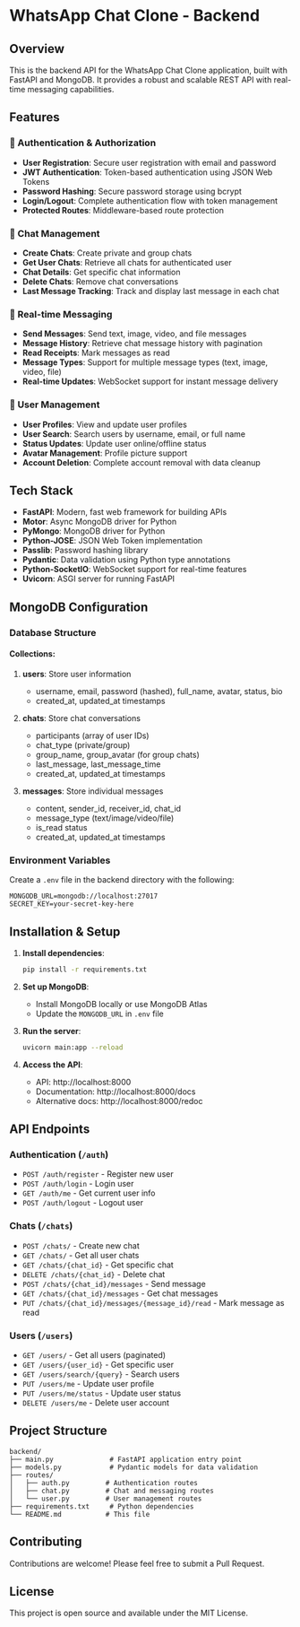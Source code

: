 # WhatsApp Chat Clone - Backend

## Overview
This is the backend API for the WhatsApp Chat Clone application, built with FastAPI and MongoDB. It provides a robust and scalable REST API with real-time messaging capabilities.

## Features

### 🔐 Authentication & Authorization
- **User Registration**: Secure user registration with email and password
- **JWT Authentication**: Token-based authentication using JSON Web Tokens
- **Password Hashing**: Secure password storage using bcrypt
- **Login/Logout**: Complete authentication flow with token management
- **Protected Routes**: Middleware-based route protection

### 💬 Chat Management
- **Create Chats**: Create private and group chats
- **Get User Chats**: Retrieve all chats for authenticated user
- **Chat Details**: Get specific chat information
- **Delete Chats**: Remove chat conversations
- **Last Message Tracking**: Track and display last message in each chat

### 📨 Real-time Messaging
- **Send Messages**: Send text, image, video, and file messages
- **Message History**: Retrieve chat message history with pagination
- **Read Receipts**: Mark messages as read
- **Message Types**: Support for multiple message types (text, image, video, file)
- **Real-time Updates**: WebSocket support for instant message delivery

### 👥 User Management
- **User Profiles**: View and update user profiles
- **User Search**: Search users by username, email, or full name
- **Status Updates**: Update user online/offline status
- **Avatar Management**: Profile picture support
- **Account Deletion**: Complete account removal with data cleanup

## Tech Stack

- **FastAPI**: Modern, fast web framework for building APIs
- **Motor**: Async MongoDB driver for Python
- **PyMongo**: MongoDB driver for Python
- **Python-JOSE**: JSON Web Token implementation
- **Passlib**: Password hashing library
- **Pydantic**: Data validation using Python type annotations
- **Python-SocketIO**: WebSocket support for real-time features
- **Uvicorn**: ASGI server for running FastAPI

## MongoDB Configuration

### Database Structure

#### Collections:
1. **users**: Store user information
   - username, email, password (hashed), full_name, avatar, status, bio
   - created_at, updated_at timestamps

2. **chats**: Store chat conversations
   - participants (array of user IDs)
   - chat_type (private/group)
   - group_name, group_avatar (for group chats)
   - last_message, last_message_time
   - created_at, updated_at timestamps

3. **messages**: Store individual messages
   - content, sender_id, receiver_id, chat_id
   - message_type (text/image/video/file)
   - is_read status
   - created_at, updated_at timestamps

### Environment Variables

Create a `.env` file in the backend directory with the following:

```env
MONGODB_URL=mongodb://localhost:27017
SECRET_KEY=your-secret-key-here
```

## Installation & Setup

1. **Install dependencies**:
   ```bash
   pip install -r requirements.txt
   ```

2. **Set up MongoDB**:
   - Install MongoDB locally or use MongoDB Atlas
   - Update the `MONGODB_URL` in `.env` file

3. **Run the server**:
   ```bash
   uvicorn main:app --reload
   ```

4. **Access the API**:
   - API: http://localhost:8000
   - Documentation: http://localhost:8000/docs
   - Alternative docs: http://localhost:8000/redoc

## API Endpoints

### Authentication (`/auth`)
- `POST /auth/register` - Register new user
- `POST /auth/login` - Login user
- `GET /auth/me` - Get current user info
- `POST /auth/logout` - Logout user

### Chats (`/chats`)
- `POST /chats/` - Create new chat
- `GET /chats/` - Get all user chats
- `GET /chats/{chat_id}` - Get specific chat
- `DELETE /chats/{chat_id}` - Delete chat
- `POST /chats/{chat_id}/messages` - Send message
- `GET /chats/{chat_id}/messages` - Get chat messages
- `PUT /chats/{chat_id}/messages/{message_id}/read` - Mark message as read

### Users (`/users`)
- `GET /users/` - Get all users (paginated)
- `GET /users/{user_id}` - Get specific user
- `GET /users/search/{query}` - Search users
- `PUT /users/me` - Update user profile
- `PUT /users/me/status` - Update user status
- `DELETE /users/me` - Delete user account

## Project Structure

```
backend/
├── main.py              # FastAPI application entry point
├── models.py            # Pydantic models for data validation
├── routes/
│   ├── auth.py         # Authentication routes
│   ├── chat.py         # Chat and messaging routes
│   └── user.py         # User management routes
├── requirements.txt     # Python dependencies
└── README.md           # This file
```

## Contributing

Contributions are welcome! Please feel free to submit a Pull Request.

## License

This project is open source and available under the MIT License.
